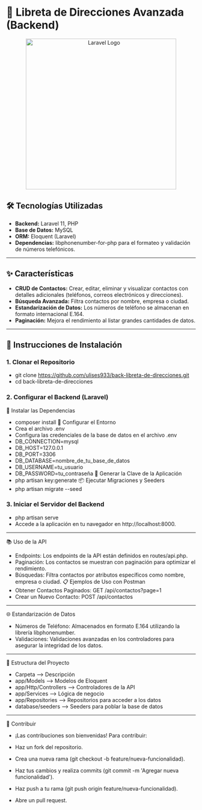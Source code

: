 # 📖 Libreta de Direcciones Avanzada (Backend)

<p align="center">
  <img src="https://raw.githubusercontent.com/laravel/art/master/logo-lockup/5%20SVG/2%20CMYK/1%20Full%20Color/laravel-logolockup-cmyk-red.svg" width="400" alt="Laravel Logo">
</p>

## 🛠 Tecnologías Utilizadas
- **Backend:** Laravel 11, PHP
- **Base de Datos:** MySQL
- **ORM:** Eloquent (Laravel)
- **Dependencias:** libphonenumber-for-php para el formateo y validación de números telefónicos.

---

## ✨ Características
- **CRUD de Contactos:** Crear, editar, eliminar y visualizar contactos con detalles adicionales (teléfonos, correos electrónicos y direcciones).
- **Búsqueda Avanzada:** Filtra contactos por nombre, empresa o ciudad.
- **Estandarización de Datos:** Los números de teléfono se almacenan en formato internacional E.164.
- **Paginación:** Mejora el rendimiento al listar grandes cantidades de datos.

---

## 🚀 Instrucciones de Instalación

### 1. Clonar el Repositorio

- git clone https://github.com/ulises933/back-libreta-de-direcciones.git
- cd back-libreta-de-direcciones

### 2. Configurar el Backend (Laravel)
🧰 Instalar las Dependencias
- composer install
📝 Configurar el Entorno
- Crea el archivo .env
- Configura las credenciales de la base de datos en el archivo .env
- DB_CONNECTION=mysql
- DB_HOST=127.0.0.1
- DB_PORT=3306
- DB_DATABASE=nombre_de_tu_base_de_datos
- DB_USERNAME=tu_usuario
- DB_PASSWORD=tu_contraseña
🔑 Generar la Clave de la Aplicación
- php artisan key:generate
📦 Ejecutar Migraciones y Seeders
- php artisan migrate --seed

### 3. Iniciar el Servidor del Backend
- php artisan serve
- Accede a la aplicación en tu navegador en http://localhost:8000.

--------------------------------------------------------------------------------------------------------

📚 Uso de la API
* Endpoints: Los endpoints de la API están definidos en routes/api.php.
* Paginación: Los contactos se muestran con paginación para optimizar el rendimiento.
* Búsquedas: Filtra contactos por atributos específicos como nombre, empresa o ciudad.
📋 Ejemplos de Uso con Postman
* Obtener Contactos Paginados:
    GET /api/contactos?page=1
* Crear un Nuevo Contacto:
    POST /api/contactos
    
--------------------------------------------------------------------------------------------------------

🌐 Estandarización de Datos
* Números de Teléfono: Almacenados en formato E.164 utilizando la librería libphonenumber.
* Validaciones: Validaciones avanzadas en los controladores para asegurar la integridad de los datos.

--------------------------------------------------------------------------------------------------------

🧩 Estructura del Proyecto
- Carpeta	 --> Descripción
- app/Models -->	Modelos de Eloquent
- app/Http/Controllers -->	Controladores de la API
- app/Services -->	Lógica de negocio
- app/Repositories -->	Repositorios para acceder a los datos
- database/seeders -->	Seeders para poblar la base de datos

--------------------------------------------------------------------------------------------------------

🤝 Contribuir
- ¡Las contribuciones son bienvenidas! Para contribuir:

- Haz un fork del repositorio.
- Crea una nueva rama (git checkout -b feature/nueva-funcionalidad).
- Haz tus cambios y realiza commits (git commit -m 'Agregar nueva funcionalidad').
- Haz push a tu rama (git push origin feature/nueva-funcionalidad).
- Abre un pull request.
